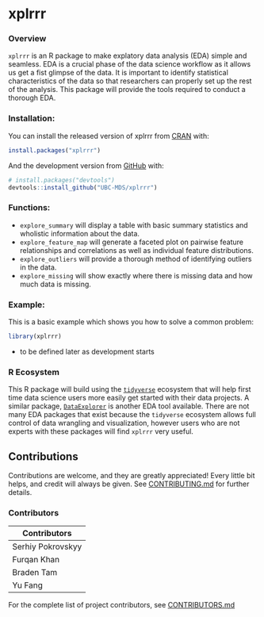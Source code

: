 
<!-- README.md is generated from README.Rmd. Please edit that file -->

# xplrrr

<!-- badges: start -->

<!-- badges: end -->

### Overview

`xplrrr` is an R package to make explatory data analysis (EDA) simple and seamless. EDA is a crucial phase of the data science workflow as it allows us get a fist glimpse of the data. It is important to identify statistical characteristics of the data so that researchers can properly set up the rest of the analysis. This package will provide the tools required to conduct a thorough EDA.


### Installation:

You can install the released version of xplrrr from
[CRAN](https://CRAN.R-project.org) with:

``` r
install.packages("xplrrr")
```

And the development version from [GitHub](https://github.com/) with:

``` r
# install.packages("devtools")
devtools::install_github("UBC-MDS/xplrrr")
```

### Functions:

- `explore_summary` will display a table with basic summary statistics and wholistic information about the data. 
- `explore_feature_map` will generate a faceted plot on pairwise feature relationships and correlations as well as individual feature distributions.
- `explore_outliers` will provide a thorough method of identifying outliers in the data.
- `explore_missing` will show exactly where there is missing data and how much data is missing.

### Example:

This is a basic example which shows you how to solve a common problem:

``` r
library(xplrrr)

```

- to be defined later as development starts


### R Ecosystem

This R package will build using the [`tidyverse`](https://www.tidyverse.org/) ecosystem that will help first time data science users more easily get started with their data projects. A similar package, [`DataExplorer`](https://cran.r-project.org/web/packages/DataExplorer/vignettes/dataexplorer-intro.html) is another EDA tool available. There are not many EDA packages that exist because the `tidyverse` ecosystem allows full control of data wrangling and visualization, however users who are not experts with these packages will find `xplrrr` very useful.

## Contributions

Contributions are welcome, and they are greatly appreciated! Every little bit
helps, and credit will always be given. See [CONTRIBUTING.md](CONTRIBUTING.md) for further details.

### Contributors

Contributors |
-------------|
Serhiy Pokrovskyy |
Furqan Khan |
Braden Tam |
Yu Fang |

For the complete list of project contributors, see [CONTRIBUTORS.md](CONTRIBUTORS.md)